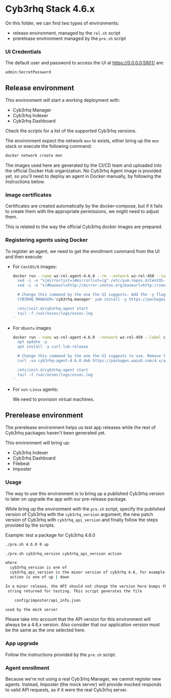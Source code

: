 # Cyb3rhq Stack 4.6.x

On this folder, we can find two types of environments:

- release environment, managed by the `rel.sh` script
- prerelease environment managed by the `pre.sh` script

### UI Credentials

The default user and password to access the UI at https://0.0.0.0:5601/ are:

```
admin:SecretPassword
```

## Release environment

This environment will start a working deployment with:

- Cyb3rhq Manager
- Cyb3rhq Indexer
- Cyb3rhq Dashboard

Check the scripts for a list of the supported Cyb3rhq versions.

The environment expect the network `mon` to exists, either bring up the
`mon` stack or execute the following command:

```bash
docker network create mon
```

The images used here are generated by the CI/CD team and uploaded into
the official Docker Hub organization. No Cyb3rhq Agent image is provided yet,
so you'll need to deploy an agent in Docker manually, by following the
instructions below.

### Image certificates

Certificates are created automatically by the docker-compose, but if
it fails to create them with the appropriate permissions, we might need
to adjust them.

This is related to the way the official Cyb3rhq docker images are
prepared.

### Registering agents using Docker

To register an agent, we need to get the enrollment command from the
UI and then execute:

- For `CentOS/8` images:

  ```bash
  docker run --name wz-rel-agent-4.6.0 --rm --network wz-rel-450 --label com.docker.compose.project=wz-rel-450 -d centos:8 bash -c '
    sed -i -e "s|mirrorlist=|#mirrorlist=|g" /etc/yum.repos.d/CentOS-*
    sed -i -e "s|#baseurl=http://mirror.centos.org|baseurl=http://vault.centos.org|g" /etc/yum.repos.d/CentOS-*

    # Change this command by the one the UI suggests. Add the -y flag and remove the `sudo`.
    CYB3RHQ_MANAGER='cyb3rhq.manager' yum install -y https://packages.wazuh.com/4.x/yum5/x86_64/cyb3rhq-agent-4.6.0-1.el5.x86_64.rpm

    /etc/init.d/cyb3rhq-agent start
    tail -f /var/ossec/logs/ossec.log
  '
  ```

- For `Ubuntu` images

  ```bash
  docker run --name wz-rel-agent-4.6.0 --network wz-rel-450 --label com.docker.compose.project=wz-rel-450 -d ubuntu:20.04 bash -c '
    apt update -y
    apt install -y curl lsb-release

    # Change this command by the one the UI suggests to use. Remove the `sudo`.
    curl -so cyb3rhq-agent-4.6.0.deb https://packages.wazuh.com/4.x/apt/pool/main/w/cyb3rhq-agent/cyb3rhq-agent_4.6.0-1_amd64.deb && CYB3RHQ_MANAGER='cyb3rhq.manager' CYB3RHQ_AGENT_GROUP='default' dpkg -i ./cyb3rhq-agent-4.6.0.deb

    /etc/init.d/cyb3rhq-agent start
    tail -f /var/ossec/logs/ossec.log
  '
  ```

- For `non-Linux` agents:

  We need to provision virtual machines.

## Prerelease environment

The prerelease environment helps us test app releases while the rest of
Cyb3rhq packages haven't been generated yet.

This environment will bring up:

- Cyb3rhq Indexer
- Cyb3rhq Dashboard
- Filebeat
- Imposter

### Usage

The way to use this environment is to bring up a published Cyb3rhq version to
later on upgrade the app with our pre-release package.

While bring up the environment with the `pre.sh` script, specify the published
version of Cyb3rhq with the `cyb3rhq_version` argument, the new patch version of
Cyb3rhq with `cyb3rhq_api_version` and finally follow the steps provided by the
scripts.

Example: test a package for Cyb3rhq 4.6.0

```bash
./pre.sh 4.6.0 0 up
```

```bash
./pre.sh cyb3rhq_version cyb3rhq_api_version action

where
  cyb3rhq_version is one of
  cyb3rhq_api_version is the minor version of cyb3rhq 4.6, for example  5 17
  action is one of up | down

In a minor release, the API should not change the version here bumps the API
 string returned for testing. This script generates the file

    config/imposter/api_info.json

used by the mock server
```

Please take into account that the API version for this environment will
always be a 4.6.x version. Also consider that our application version
must be the same as the one selected here.

### App upgrade

Follow the instructions provided by the `pre.sh` script.

### Agent enrollment

Because we're not using a real Cyb3rhq Manager, we cannot register new agents.
Instead, Imposter (the mock server) will provide mocked responds to valid API
requests, as if it were the real Cyb3rhq server.
